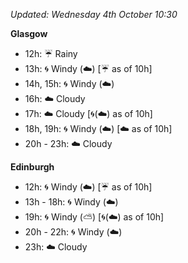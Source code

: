 *Updated: Wednesday 4th October 10:30*

**Glasgow**

* 12h: :umbrella: Rainy
* 13h: :cyclone: Windy (:cloud:) [:umbrella: as of 10h]
* 14h, 15h: :cyclone: Windy (:cloud:)
* 16h: :cloud: Cloudy
* 17h: :cloud: Cloudy [:cyclone:(:cloud:) as of 10h]
* 18h, 19h: :cyclone: Windy (:cloud:) [:cloud: as of 10h]
* 20h - 23h: :cloud: Cloudy

**Edinburgh**

* 12h: :cyclone: Windy (:cloud:) [:umbrella: as of 10h]
* 13h - 18h: :cyclone: Windy (:cloud:)
* 19h: :cyclone: Windy (:partly_sunny:) [:cyclone:(:cloud:) as of 10h]
* 20h - 22h: :cyclone: Windy (:cloud:)
* 23h: :cloud: Cloudy
